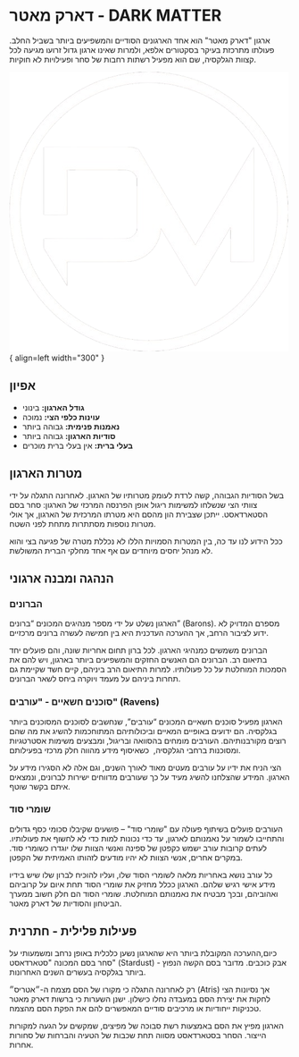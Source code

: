 # דארק מאטר - DARK MATTER

ארגון "דארק מאטר" הוא אחד הארגונים הסודיים והמשפיעים ביותר בשביל החלב. פעולתו מתרכזת
בעיקר בסקטורים אלפא, ולמרות שאינו ארגון גדול זרועו מגיעה לכל קצוות הגלקסיה, שם הוא
מפעיל רשתות רחבות של סחר ופעילויות לא חוקיות.

![Image title](./assets/dark-matter.png){ align=left width="300" }

## אפיון

* **גודל הארגון:** בינוני
* **עוינות כלפי הצי:** נמוכה
* **נאמנות פנימית:** גבוהה ביותר
* **סודיות הארגון:** גבוהה ביותר
* **בעלי ברית:** אין בעלי ברית מוכרים

## מטרות הארגון

בשל הסודיות הגבוהה, קשה לרדת לעומק מטרותיו של הארגון. לאחרונה התגלה על ידי צוותי הצי
שנשלחו למשימות ריגול אופן הפרנסה המרכזי של הארגון: סחר בסם הסטארדאסט. ייתכן שצבירת
הון מהסם היא מטרתו המרכזית של הארגון, אך אולי מטרות נוספות מסתתרות מתחת לפני השטח.

ככל הידוע לנו עד כה, בין המטרות הסמויות הללו לא נכללת מטרה של פגיעה בצי והוא לא מנהל
יחסים מיוחדים עם אף אחד מחלקי הברית המשולשת.

## הנהגה ומבנה ארגוני

### הברונים

הארגון נשלט על ידי מספר מנהיגים המכונים “ברונים” (Barons). מספרם המדויק לא ידוע לציבור
הרחב, אך ההערכה העדכנית היא בין חמישה לעשרה ברונים מרכזיים.

הברונים משמשים כמנהיגי הארגון. לכל ברון תחום אחריות שונה, והם פועלים יחד בתיאום רב.
הברונים הם האנשים החזקים והמשפיעים ביותר בארגון, ויש להם את הסמכות המוחלטת על
כל פעולותיו. למרות התיאום הרב ביניהם, קיים חשד שקיימת גם תחרות ביניהם על מעמד
ויוקרה ביחס לשאר הברונים.

### סוכנים חשאיים - "עורבים" (Ravens)

הארגון מפעיל סוכנים חשאיים המכונים “עורבים”, שנחשבים לסוכנים המסוכנים ביותר בגלקסיה.
הם ידועים באופיים המאיים וביכולותיהם המתוחכמות להשיג את מה שהם רוצים מקורבנותיהם.
העורבים מומחים בהסוואה ובריגול, ומבצעים משימות אסטרטגיות ומסוכנות ברחבי הגלקסיה, 
כשאיסוף מידע מהווה חלק מרכזי בפעילותם.

הצי הניח את ידיו על עורבים מעטים מאוד לאורך השנים, וגם אלה לא הסגירו מידע על הארגון.
המידע שהצלחנו להשיג מעיד על כך שעורבים מדווחים ישירות לברונים, ונמצאים איתם בקשר
שוטף.

### שומרי סוד

העורבים פועלים בשיתוף פעולה עם "שומרי סוד" – פושעים שקיבלו סכומי כסף גדולים
והתחייבו לשמור על נאמנותם לארגון, עד כדי נכונות למות כדי לא לחשוף את פעולותיו.
לעתים קרובות עורב ישמש כקפטן של ספינה ואנשי הצוות שלו יוגדרו כשומרי סוד. במקרים
אחרים, אנשי הצוות לא יהיו מודעים לזהותו האמיתית של הקפטן.

כל עורב נושא באחריות מלאה לשומרי הסוד שלו, ועליו להוכיח לברון שלו שיש בידיו מידע
אישי רגיש שלהם. הארגון ככלל מחזיק את שומרי הסוד תחת איום על קרוביהם ואהוביהם,
ובכך מבטיח את נאמנותם המוחלטת. שומרי הסוד הם חלק חשוב ממערך הביטחון והסודיות
של דארק מאטר.

## פעילות פלילית - חתרנית

כיום,ההערכה המקובלת ביותר היא שהארגון נשען כלכלית באופן נרחב ומשמעותי על סחר
בסם המכונה "סטארדאסט" (Stardust) - אבק כוכבים. מדובר בסם הקשה הנפוץ ביותר
בגלקסיה בעשרים השנים האחרונות.

רק לאחרונה התגלה כי מקורו של הסם מצמח ה-״אטריס״ (Atris) אך נסיונות הצי לחקות
את יצירת הסם במעבדה נחלו כישלון. ישנן השערות כי ברשות דארק מאטר טכניקות
ייחודיות או מרכיבים סודיים המאפשרים להם את הפקת הסם מהצמח.

הארגון מפיץ את הסם באמצעות רשת סבוכה של מפיצים, שמקשים על הגעה למקורות הייצור.
הסחר בסטארדאסט מסווה תחת שכבות של הטעיה והברחות של סחורות אחרות.
